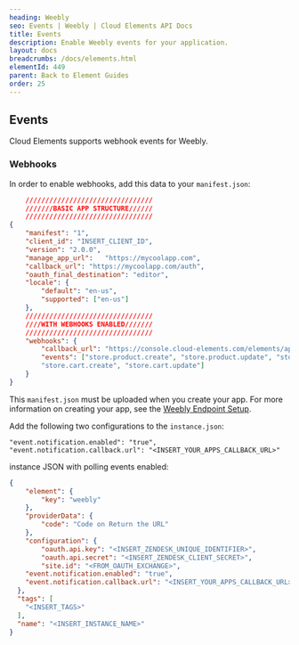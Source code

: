 ```yaml
---
heading: Weebly
seo: Events | Weebly | Cloud Elements API Docs
title: Events
description: Enable Weebly events for your application.
layout: docs
breadcrumbs: /docs/elements.html
elementId: 449
parent: Back to Element Guides
order: 25
---
```


## Events

Cloud Elements supports webhook events for Weebly.

### Webhooks

In order to enable webhooks, add this data to your `manifest.json`:

```JSON
	////////////////////////////////
	///////BASIC APP STRUCTURE//////
	////////////////////////////////
{
	"manifest": "1",
	"client_id": "INSERT_CLIENT_ID",
	"version": "2.0.0",
	"manage_app_url":	"https://mycoolapp.com",
	"callback_url": "https://mycoolapp.com/auth",
	"oauth_final_destination": "editor",
	"locale": {
		"default": "en-us",
		"supported": ["en-us"]
	},
	////////////////////////////////
	////WITH WEBHOOKS ENABLED///////
	////////////////////////////////
	"webhooks": {
		"callback_url": "https://console.cloud-elements.com/elements/api-v2/weebly/events",
		"events": ["store.product.create", "store.product.update", "store.product.delete",
		"store.cart.create", "store.cart.update"]
	}
}
```

This `manifest.json` must be uploaded when you create your app.  For more information on creating your app, see the [Weebly Endpoint Setup](weebly-endpoint-setup.html).

Add the following two configurations to the `instance.json`:

```
"event.notification.enabled": "true",
"event.notification.callback.url": "<INSERT_YOUR_APPS_CALLBACK_URL>"
```

instance JSON with polling events enabled:

```json
{
	"element": {
		"key": "weebly"
	},
	"providerData": {
		"code": "Code on Return the URL"
	},
	"configuration": {
		"oauth.api.key": "<INSERT_ZENDESK_UNIQUE_IDENTIFIER>",
		"oauth.api.secret": "<INSERT_ZENDESK_CLIENT_SECRET>",
		"site.id": "<FROM_OAUTH_EXCHANGE>",
    "event.notification.enabled": "true",
    "event.notification.callback.url": "<INSERT_YOUR_APPS_CALLBACK_URL>"
  },
  "tags": [
    "<INSERT_TAGS>"
  ],
  "name": "<INSERT_INSTANCE_NAME>"
}
```
